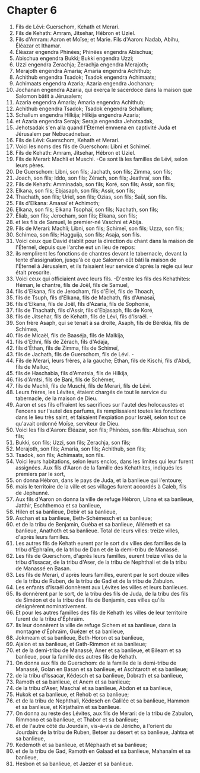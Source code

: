 # Chapter 6

1. Fils de Lévi: Guerschom, Kehath et Merari.
2. Fils de Kehath: Amram, Jitsehar, Hébron et Uziel.
3. Fils d'Amram: Aaron et Moïse; et Marie. Fils d'Aaron: Nadab, Abihu, Éléazar et Ithamar.
4. Éléazar engendra Phinées; Phinées engendra Abischua;
5. Abischua engendra Bukki; Bukki engendra Uzzi;
6. Uzzi engendra Zerachja; Zerachja engendra Merajoth;
7. Merajoth engendra Amaria; Amaria engendra Achithub;
8. Achithub engendra Tsadok; Tsadok engendra Achimaats;
9. Achimaats engendra Azaria; Azaria engendra Jochanan;
10. Jochanan engendra Azaria, qui exerça le sacerdoce dans la maison que Salomon bâtit à Jérusalem;
11. Azaria engendra Amaria; Amaria engendra Achithub;
12. Achithub engendra Tsadok; Tsadok engendra Schallum;
13. Schallum engendra Hilkija; Hilkija engendra Azaria;
14. et Azaria engendra Seraja; Seraja engendra Jehotsadak,
15. Jehotsadak s'en alla quand l'Éternel emmena en captivité Juda et Jérusalem par Nebucadnetsar.
16. Fils de Lévi: Guerschom, Kehath et Merari.
17. Voici les noms des fils de Guerschom: Libni et Schimeï.
18. Fils de Kehath: Amram, Jitsehar, Hébron et Uziel.
19. Fils de Merari: Machli et Muschi. -Ce sont là les familles de Lévi, selon leurs pères.
20. De Guerschom: Libni, son fils; Jachath, son fils; Zimma, son fils;
21. Joach, son fils; Iddo, son fils; Zérach, son fils; Jeathraï, son fils.
22. Fils de Kehath: Amminadab, son fils; Koré, son fils; Assir, son fils;
23. Elkana, son fils; Ebjasaph, son fils; Assir, son fils;
24. Thachath, son fils; Uriel, son fils; Ozias, son fils; Saül, son fils.
25. Fils d'Elkana: Amasaï et Achimoth;
26. Elkana, son fils; Elkana Tsophaï, son fils; Nachath, son fils;
27. Éliab, son fils; Jerocham, son fils; Elkana, son fils;
28. et les fils de Samuel, le premier-né Vaschni et Abija.
29. Fils de Merari: Machli; Libni, son fils; Schimeï, son fils; Uzza, son fils;
30. Schimea, son fils; Hagguija, son fils; Asaja, son fils.
31. Voici ceux que David établit pour la direction du chant dans la maison de l'Éternel, depuis que l'arche eut un lieu de repos:
32. ils remplirent les fonctions de chantres devant le tabernacle, devant la tente d'assignation, jusqu'à ce que Salomon eût bâti la maison de l'Éternel à Jérusalem, et ils faisaient leur service d'après la règle qui leur était prescrite.
33. Voici ceux qui officiaient avec leurs fils. -D'entre les fils des Kehathites: Héman, le chantre, fils de Joël, fils de Samuel,
34. fils d'Elkana, fils de Jerocham, fils d'Éliel, fils de Thoach,
35. fils de Tsuph, fils d'Elkana, fils de Machath, fils d'Amasaï,
36. fils d'Elkana, fils de Joël, fils d'Azaria, fils de Sophonie,
37. fils de Thachath, fils d'Assir, fils d'Ebjasaph, fils de Koré,
38. fils de Jitsehar, fils de Kehath, fils de Lévi, fils d'Israël. -
39. Son frère Asaph, qui se tenait à sa droite, Asaph, fils de Bérékia, fils de Schimea,
40. fils de Micaël, fils de Baaséja, fils de Malkija,
41. fils d'Ethni, fils de Zérach, fils d'Adaja,
42. fils d'Éthan, fils de Zimma, fils de Schimeï,
43. fils de Jachath, fils de Guerschom, fils de Lévi. -
44. Fils de Merari, leurs frères, à la gauche; Éthan, fils de Kischi, fils d'Abdi, fils de Malluc,
45. fils de Haschabia, fils d'Amatsia, fils de Hilkija,
46. fils d'Amtsi, fils de Bani, fils de Schémer,
47. fils de Machli, fils de Muschi, fils de Merari, fils de Lévi.
48. Leurs frères, les Lévites, étaient chargés de tout le service du tabernacle, de la maison de Dieu.
49. Aaron et ses fils offraient les sacrifices sur l'autel des holocaustes et l'encens sur l'autel des parfums, ils remplissaient toutes les fonctions dans le lieu très saint, et faisaient l'expiation pour Israël, selon tout ce qu'avait ordonné Moïse, serviteur de Dieu.
50. Voici les fils d'Aaron: Éléazar, son fils; Phinées, son fils: Abischua, son fils;
51. Bukki, son fils; Uzzi, son fils; Zerachja, son fils;
52. Merajoth, son fils; Amaria, son fils; Achithub, son fils;
53. Tsadok, son fils; Achimaats, son fils.
54. Voici leurs habitations, selon leurs enclos, dans les limites qui leur furent assignées. Aux fils d'Aaron de la famille des Kehathites, indiqués les premiers par le sort,
55. on donna Hébron, dans le pays de Juda, et la banlieue qui l'entoure;
56. mais le territoire de la ville et ses villages furent accordés à Caleb, fils de Jephunné.
57. Aux fils d'Aaron on donna la ville de refuge Hébron, Libna et sa banlieue, Jatthir, Eschthemoa et sa banlieue,
58. Hilen et sa banlieue, Debir et sa banlieue,
59. Aschan et sa banlieue, Beth-Schémesch et sa banlieue;
60. et de la tribu de Benjamin, Guéba et sa banlieue, Allémeth et sa banlieue, Anathoth et sa banlieue. Total de leurs villes: treize villes, d'après leurs familles.
61. Les autres fils de Kehath eurent par le sort dix villes des familles de la tribu d'Éphraïm, de la tribu de Dan et de la demi-tribu de Manassé.
62. Les fils de Guerschom, d'après leurs familles, eurent treize villes de la tribu d'Issacar, de la tribu d'Aser, de la tribu de Nephthali et de la tribu de Manassé en Basan.
63. Les fils de Merari, d'après leurs familles, eurent par le sort douze villes de la tribu de Ruben, de la tribu de Gad et de la tribu de Zabulon.
64. Les enfants d'Israël donnèrent aux Lévites les villes et leurs banlieues.
65. Ils donnèrent par le sort, de la tribu des fils de Juda, de la tribu des fils de Siméon et de la tribu des fils de Benjamin, ces villes qu'ils désignèrent nominativement.
66. Et pour les autres familles des fils de Kehath les villes de leur territoire furent de la tribu d'Éphraïm.
67. Ils leur donnèrent la ville de refuge Sichem et sa banlieue, dans la montagne d'Éphraïm, Guézer et sa banlieue,
68. Jokmeam et sa banlieue, Beth-Horon et sa banlieue,
69. Ajalon et sa banlieue, et Gath-Rimmon et sa banlieue;
70. et de la demi-tribu de Manassé, Aner et sa banlieue, et Bileam et sa banlieue, pour la famille des autres fils de Kehath.
71. On donna aux fils de Guerschom: de la famille de la demi-tribu de Manassé, Golan en Basan et sa banlieue, et Aschtaroth et sa banlieue;
72. de la tribu d'Issacar, Kédesch et sa banlieue, Dobrath et sa banlieue,
73. Ramoth et sa banlieue, et Anem et sa banlieue;
74. de la tribu d'Aser, Maschal et sa banlieue, Abdon et sa banlieue,
75. Hukok et sa banlieue, et Rehob et sa banlieue;
76. et de la tribu de Nephthali, Kédesch en Galilée et sa banlieue, Hammon et sa banlieue, et Kirjathaïm et sa banlieue.
77. On donna au reste des Lévites, aux fils de Merari: de la tribu de Zabulon, Rimmono et sa banlieue, et Thabor et sa banlieue;
78. et de l'autre côté du Jourdain, vis-à-vis de Jéricho, à l'orient du Jourdain: de la tribu de Ruben, Betser au désert et sa banlieue, Jahtsa et sa banlieue,
79. Kedémoth et sa banlieue, et Méphaath et sa banlieue;
80. et de la tribu de Gad, Ramoth en Galaad et sa banlieue, Mahanaïm et sa banlieue,
81. Hesbon et sa banlieue, et Jaezer et sa banlieue.

